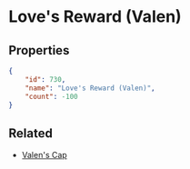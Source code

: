 # Love's Reward (Valen)

<no description available>

## Properties

```json
{
    "id": 730,
    "name": "Love's Reward (Valen)",
    "count": -100
}
```

## Related

- [Valen's Cap](../items/20805-valen-s-cap.md)


